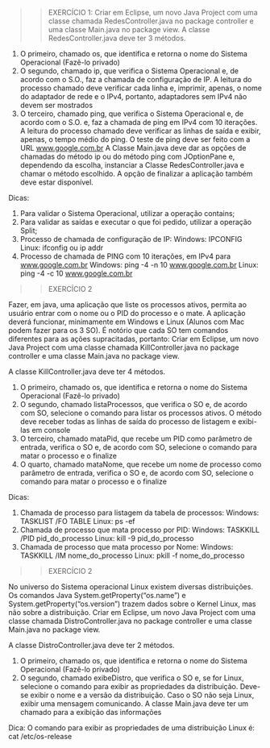>> EXERCÍCIO 1: 
Criar em Eclipse, um novo Java Project com uma classe chamada RedesController.java no 
package controller e uma classe Main.java no package view. 
A classe RedesController.java deve ter 3 métodos. 
1) O primeiro, chamado os, que identifica e retorna o nome do Sistema Operacional (Fazê-lo 
privado) 
2) O segundo, chamado ip, que verifica o Sistema Operacional e, de acordo com o S.O., faz a 
chamada de configuração de IP. 
A leitura do processo chamado deve verificar cada linha e, imprimir, apenas, o nome do 
adaptador de rede e o IPv4, portanto, adaptadores sem IPv4 não devem ser mostrados 
3) O terceiro, chamado ping, que verifica o Sistema Operacional e, de acordo com o S.O. e, faz a 
chamada de ping em IPv4 com 10 iterações. 
A leitura do processo chamado deve verificar as linhas de saída e exibir, apenas, o tempo médio 
do ping. O teste de ping deve ser feito com a URL www.google.com.br 
A Classe Main.java deve dar as opções de chamadas do método ip ou do método ping com 
JOptionPane e, dependendo da escolha, instanciar a Classe RedesController.java e chamar o 
método escolhido. A opção de finalizar a aplicação também deve estar disponível. 
  
Dicas: 
1) Para validar o Sistema Operacional, utilizar a operação contains; 
2) Para validar as saídas e executar o que foi pedido, utilizar a operação Split; 
3) Processo de chamada de configuração de IP: 
Windows: IPCONFIG 
Linux: ifconfig ou ip addr 
4) Processo de chamada de PING com 10 iterações, em IPv4 para www.google.com.br 
Windows: ping -4 -n 10 www.google.com.br 
Linux: ping -4 -c 10 www.google.com.br



>> EXERCÍCIO 2 

Fazer, em java, uma aplicação que liste os processos ativos, permita ao usuário entrar com o 
nome ou o PID do processo e o mate. 
A aplicação deverá funcionar, minimamente em Windows e Linux (Alunos com Mac podem fazer 
para os 3 SO). 
É notório que cada SO tem comandos diferentes para as ações supracitadas, portanto: 
Criar em Eclipse, um novo Java Project com uma classe chamada KillController.java no package 
controller e uma classe Main.java no package view. 
  
A classe KillController.java deve ter 4 métodos. 
1) O primeiro, chamado os, que identifica e retorna o nome do Sistema Operacional (Fazê-lo 
privado) 
2) O segundo, chamado listaProcessos, que verifica o SO e, de acordo com SO, selecione o 
comando para listar os processos ativos. 
O método deve receber todas as linhas de saída do processo de listagem e exibi-las em console 
3) O terceiro, chamado mataPid, que recebe um PID como parâmetro de entrada, verifica o SO 
e, de acordo com SO, selecione o comando para matar o processo e o finalize 
4) O quarto, chamado mataNome, que recebe um nome de processo como parâmetro de 
entrada, verifica o SO e, de acordo com SO, selecione o comando para matar o processo e o 
finalize 
  
Dicas: 
1) Chamada de processo para listagem da tabela de processos: 
Windows: TASKLIST /FO TABLE 
Linux: ps -ef 
2) Chamada de processo que mata processo por PID: 
Windows: TASKKILL /PID pid_do_processo 
Linux: kill -9 pid_do_processo 
3) Chamada de processo que mata processo por Nome: 
Windows: TASKKILL /IM nome_do_processo 
Linux: pkill -f nome_do_processo 

>>EXERCÍCIO 2 

No universo do Sistema operacional Linux existem diversas distribuições. Os comandos Java 
System.getProperty(“os.name”) e System.getProperty(“os.version”) trazem dados sobre o 
Kernel Linux, mas não sobre a distribuição. 
Criar em Eclipse, um novo Java Project com uma classe chamada DistroController.java no 
package controller e uma classe Main.java no package view. 

A classe DistroController.java deve ter 2 métodos. 
1) O primeiro, chamado os, que identifica e retorna o nome do Sistema Operacional (Fazê-lo 
privado) 
2) O segundo, chamado exibeDistro, que verifica o SO e, se for Linux, selecione o comando para 
exibir as propriedades da distribuição. Deve-se exibir o nome e a versão da distribuição. Caso o 
SO não seja Linux, exibir uma mensagem comunicando. 
A classe Main.java deve ter um chamado para a exibição das informações 

Dica: 
O comando para exibir as propriedades de uma distribuição Linux é: cat /etc/os-release 